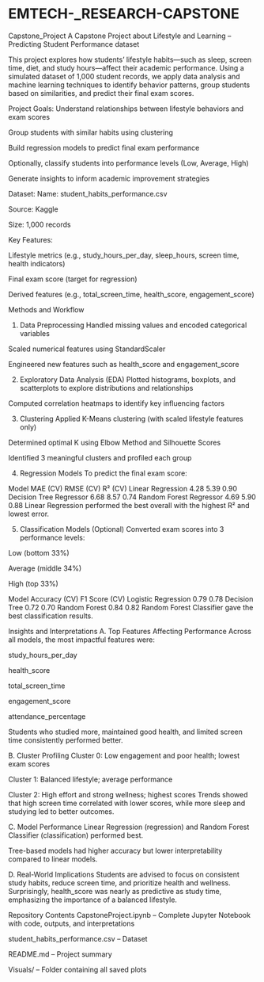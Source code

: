 # EMTECH-_RESEARCH-CAPSTONE
Capstone_Project
A Capstone Project about Lifestyle and Learning – Predicting Student Performance dataset

This project explores how students’ lifestyle habits—such as sleep, screen time, diet, and study hours—affect their academic performance. Using a simulated dataset of 1,000 student records, we apply data analysis and machine learning techniques to identify behavior patterns, group students based on similarities, and predict their final exam scores.

Project Goals:
Understand relationships between lifestyle behaviors and exam scores

Group students with similar habits using clustering

Build regression models to predict final exam performance

Optionally, classify students into performance levels (Low, Average, High)

Generate insights to inform academic improvement strategies

Dataset:
Name: student_habits_performance.csv

Source: Kaggle

Size: 1,000 records

Key Features:

Lifestyle metrics (e.g., study_hours_per_day, sleep_hours, screen time, health indicators)

Final exam score (target for regression)

Derived features (e.g., total_screen_time, health_score, engagement_score)

Methods and Workflow
1. Data Preprocessing
Handled missing values and encoded categorical variables

Scaled numerical features using StandardScaler

Engineered new features such as health_score and engagement_score

2. Exploratory Data Analysis (EDA)
Plotted histograms, boxplots, and scatterplots to explore distributions and relationships

Computed correlation heatmaps to identify key influencing factors

3. Clustering
Applied K-Means clustering (with scaled lifestyle features only)

Determined optimal K using Elbow Method and Silhouette Scores

Identified 3 meaningful clusters and profiled each group

4. Regression Models
To predict the final exam score:

Model	MAE (CV)	RMSE (CV)	R² (CV)
Linear Regression	4.28	5.39	0.90
Decision Tree Regressor	6.68	8.57	0.74
Random Forest Regressor	4.69	5.90	0.88
Linear Regression performed the best overall with the highest R² and lowest error.

5. Classification Models (Optional)
Converted exam scores into 3 performance levels:

Low (bottom 33%)

Average (middle 34%)

High (top 33%)

Model	Accuracy (CV)	F1 Score (CV)
Logistic Regression	0.79	0.78
Decision Tree	0.72	0.70
Random Forest	0.84	0.82
Random Forest Classifier gave the best classification results.

Insights and Interpretations
A. Top Features Affecting Performance
Across all models, the most impactful features were:

study_hours_per_day

health_score

total_screen_time

engagement_score

attendance_percentage

Students who studied more, maintained good health, and limited screen time consistently performed better.

B. Cluster Profiling
Cluster 0: Low engagement and poor health; lowest exam scores

Cluster 1: Balanced lifestyle; average performance

Cluster 2: High effort and strong wellness; highest scores Trends showed that high screen time correlated with lower scores, while more sleep and studying led to better outcomes.

C. Model Performance
Linear Regression (regression) and Random Forest Classifier (classification) performed best.

Tree-based models had higher accuracy but lower interpretability compared to linear models.

D. Real-World Implications
Students are advised to focus on consistent study habits, reduce screen time, and prioritize health and wellness. Surprisingly, health_score was nearly as predictive as study time, emphasizing the importance of a balanced lifestyle.

Repository Contents
CapstoneProject.ipynb – Complete Jupyter Notebook with code, outputs, and interpretations

student_habits_performance.csv – Dataset

README.md – Project summary

Visuals/ – Folder containing all saved plots
